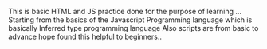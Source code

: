 This is basic HTML and  JS practice done for the purpose of learning ...
Starting from the basics of the Javascript Programming language which is basically Inferred type programming language
Also scripts are from  basic to advance hope found this helpful to beginners..

